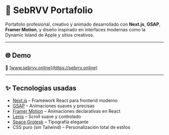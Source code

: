 # 🚀 SebRVV Portafolio

Portafolio profesional, creativo y animado desarrollado con **Next.js**, **GSAP**, **Framer Motion**, y diseño inspirado en interfaces modernas como la Dynamic Island de Apple y sitios creativos.

---

## 🌐 Demo

🔗 [www.sebrvv.online](https://sebrrv.online) 

---

## ✨ Tecnologías usadas

- [Next.js](https://nextjs.org/) – Framework React para frontend moderno
- [GSAP](https://greensock.com/gsap/) – Animaciones suaves y precisas
- [Framer Motion](https://www.framer.com/motion/) – Animaciones declarativas en React
- [Lenis](https://lenis.studiofreight.com/) – Scroll suave y controlado
- [Space Grotesk](https://fonts.google.com/specimen/Space+Grotesk) – Tipografía elegante
- CSS puro (sin Tailwind) – Personalización total de estilos


